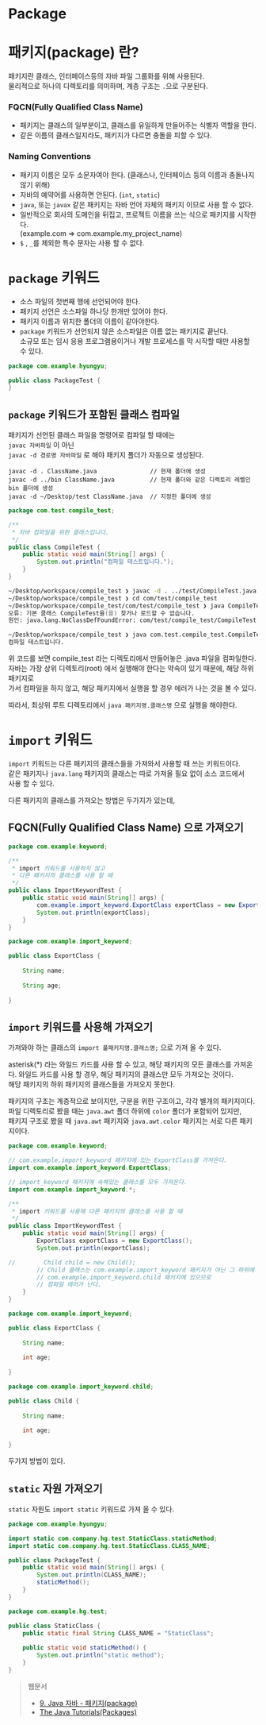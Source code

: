 Package
===

# 패키지(package) 란?

패키지란 클래스, 인터페이스등의 자바 파일 그룹화를 위해 사용된다.   
물리적으로 하나의 디렉토리를 의미하며, 계층 구조는 `.`으로 구분된다.

### FQCN(Fully Qualified Class Name)

- 패키지는 클래스의 일부분이고, 클래스를 유일하게 만들어주는 식별자 역할을 한다.   
- 같은 이름의 클래스일지라도, 패키지가 다르면 충돌을 피할 수 있다.

### Naming Conventions

- 패키지 이름은 모두 소문자여야 한다. (클래스나, 인터페이스 등의 이름과 충돌나지 않기 위해)
- 자바의 예약어를 사용하면 안된다. (`int`, `static`)
- `java`, 또는 `javax` 같은 패키지는 자바 언어 자체의 패키지 이므로 사용 할 수 없다.
- 일반적으로 회사의 도메인을 뒤집고, 프로젝트 이름을 쓰는 식으로 패키지를 시작한다.   
  (example.com => com.example.my_project_name)
- `$` , `_`를 제외한 특수 문자는 사용 할 수 없다.

# `package` 키워드

- 소스 파일의 첫번째 행에 선언되어야 한다.
- 패키지 선언은 소스파일 하나당 한개만 있어야 한다.
- 패키지 이름과 위치한 폴더의 이름이 같아야한다.
- `package` 키워드가 선언되지 않은 소스파일은 이름 없는 패키지로 끝난다.   
  소규모 또는 임시 응용 프로그램용이거나 개발 프로세스를 막 시작할 때만 사용할 수 있다.

```java
package com.example.hyungyu;

public class PackageTest {
}
```

## `package` 키워드가 포함된 클래스 컴파일

패키지가 선언된 클래스 파일을 명령어로 컴파일 할 때에는   
`javac 자바파일` 이 아닌   
`javac -d 경로명 자바파일` 로 해야 패키지 폴더가 자동으로 생성된다.

```
javac -d . ClassName.java               // 현재 폴더에 생성
javac -d ../bin ClassName.java          // 현재 폴더와 같은 디렉토리 레벨인 bin 폴더에 생성
javac -d ~/Desktop/test ClassName.java  // 지정한 폴더에 생성
```

```java
package com.test.compile_test;

/**
 * 자바 컴파일을 위한 클래스입니다.
 */
public class CompileTest {
    public static void main(String[] args) {
        System.out.println("컴파일 테스트입니다.");
    }
}
```
```zsh
~/Desktop/workspace/compile_test ❯ javac -d . ../test/CompileTest.java
~/Desktop/workspace/compile_test ❯ cd com/test/compile_test
~/Desktop/workspace/compile_test/com/test/compile_test ❯ java CompileTest   
오류: 기본 클래스 CompileTest을(를) 찾거나 로드할 수 없습니다.
원인: java.lang.NoClassDefFoundError: com/test/compile_test/CompileTest (wrong name: CompileTest)

~/Desktop/workspace/compile_test ❯ java com.test.compile_test.CompileTest
컴파일 테스트입니다.
```

위 코드를 보면 compile_test 라는 디렉토리에서 만들어놓은 .java 파일을 컴파일한다.   
자바는 가장 상위 디렉토리(root) 에서 실행해야 한다는 약속이 있기 때문에, 해당 하위 패키지로   
가서 컴파일을 하지 않고, 해당 패키지에서 실행을 할 경우 에러가 나는 것을 볼 수 있다.

따라서, 최상위 루트 디렉토리에서 `java 패키지명.클래스명` 으로 실행을 해야한다.

# `import` 키워드

`import` 키워드는 다른 패키지의 클래스들을 가져와서 사용할 때 쓰는 키워드이다.   
같은 패키지나 `java.lang` 패키지의 클래스는 따로 가져올 필요 없이 소스 코드에서   
사용 할 수 있다.

다른 패키지의 클래스를 가져오는 방법은 두가지가 있는데,

## FQCN(Fully Qualified Class Name) 으로 가져오기

```java
package com.example.keyword;

/**
 * import 키워드를 사용하지 않고 
 * 다른 패키지의 클래스를 사용 할 때
 */
public class ImportKeywordTest {
    public static void main(String[] args) {
        com.example.import_keyword.ExportClass exportClass = new ExportClass();
        System.out.println(exportClass);
    }
}

package com.example.import_keyword;

public class ExportClass {
    
    String name;
    
    String age;
    
}
```

## `import` 키워드를 사용해 가져오기

가져와야 하는 클래스의 `import 풀패키지명.클래스명;` 으로 가져 올 수 있다.

asterisk(*) 라는 와일드 카드를 사용 할 수 있고, 해당 패키지의 모든 클래스를 가져온다.
와일드 카드를 사용 할 경우, 해당 패키지의 클래스만 모두 가져오는 것이다.   
해당 패키지의 하위 패키지의 클래스들을 가져오지 못한다.

패키지의 구조는 계층적으로 보이지만, 구분을 위한 구조이고, 각각 별개의 패키지이다.   
파일 디렉토리로 봤을 때는 `java.awt` 폴더 하위에 `color` 폴더가 포함되어 있지만,   
패키지 구조로 봤을 때 `java.awt` 패키지와 `java.awt.color` 패키지는 서로 다른 패키지이다.

```java
package com.example.keyword;

// com.example.import_keyword 패키지에 있는 ExportClass를 가져온다.
import com.example.import_keyword.ExportClass;

// import_keyword 패키지에 속해있는 클래스를 모두 가져온다.
import com.example.import_keyword.*;

/**
 * import 키워드를 사용해 다른 패키지의 클래스를 사용 할 때
 */
public class ImportKeywordTest {
    public static void main(String[] args) {
        ExportClass exportClass = new ExportClass();
        System.out.println(exportClass);

//        Child child = new Child();
        // Child 클래스는 com.example.import_keyword 패키지가 아닌 그 하위에
        // com.example.import_keyword.child 패키지에 있으므로
        // 컴파일 에러가 난다.
    }
}

package com.example.import_keyword;

public class ExportClass {
    
    String name;
    
    int age;
    
}

package com.example.import_keyword.child;

public class Child {
    
    String name;
    
    int age;

}
```

두가지 방법이 있다.


## `static` 자원 가져오기

`static` 자원도 `import static` 키워드로 가져 올 수 있다.

```java
package com.example.hyungyu;

import static com.company.hg.test.StaticClass.staticMethod;
import static com.company.hg.test.StaticClass.CLASS_NAME;

public class PackageTest {
    public static void main(String[] args) {
        System.out.println(CLASS_NAME);
        staticMethod();
    }
}

package com.example.hg.test;

public class StaticClass {
    public static final String CLASS_NAME = "StaticClass";
    
    public static void staticMethod() {
        System.out.println("static method");
    }
}

```


> 웹문서
> - [9. Java 자바 - 패키지(package)](https://kephilab.tistory.com/52)
> - [The Java Tutorials(Packages)](https://docs.oracle.com/javase/tutorial/java/package/index.html)
